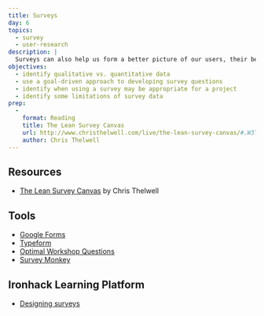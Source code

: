 ```yaml
---
title: Surveys
day: 6
topics:
  - survey
  - user-research
description: |
  Surveys can also help us form a better picture of our users, their behaviors, and preferences.
objectives:
  - identify qualitative vs. quantitative data
  - use a goal-driven approach to developing survey questions
  - identify when using a survey may be appropriate for a project
  - identify some limitations of survey data
prep:
  -
    format: Reading
    title: The Lean Survey Canvas
    url: http://www.christhelwell.com/live/the-lean-survey-canvas/#.W3TZ3i-B3OQ
    author: Chris Thelwell
---
```


Resources
----------

- [The Lean Survey Canvas](http://www.christhelwell.com/live/the-lean-survey-canvas/#.W3TZ3i-B3OQ) by Chris Thelwell


Tools
-----

- [Google Forms](https://docs.google.com/forms/)
- [Typeform](https://www.typeform.com)
- [Optimal Workshop Questions](https://www.optimalworkshop.com/questions)
- [Survey Monkey](https://www.surveymonkey.com)


Ironhack Learning Platform
--------------------------

- [Designing surveys](http://learn.ironhack.com/#/learning_unit/7012)
